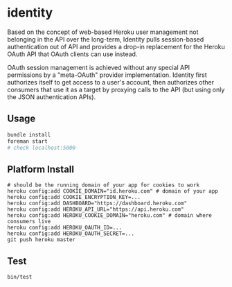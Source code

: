 # identity

Based on the concept of web-based Heroku user management not belonging in the API over the long-term, Identity pulls session-based authentication out of API and provides a drop-in replacement for the Heroku OAuth API that OAuth clients can use instead.

OAuth session management is achieved without any special API permissions by a "meta-OAuth" provider implementation. Identity first authorizes itself to get access to a user's account, then authorizes other consumers that use it as a target by proxying calls to the API (but using only the JSON authentication APIs).

## Usage

``` bash
bundle install
foreman start
# check localhost:5000
```

## Platform Install

```
# should be the running domain of your app for cookies to work
heroku config:add COOKIE_DOMAIN="id.heroku.com" # domain of your app
heroku config:add COOKIE_ENCRYPTION_KEY=...
heroku config:add DASHBOARD="https://dashboard.heroku.com"
heroku config:add HEROKU_API_URL="https://api.heroku.com"
heroku config:add HEROKU_COOKIE_DOMAIN="heroku.com" # domain where consumers live
heroku config:add HEROKU_OAUTH_ID=...
heroku config:add HEROKU_OAUTH_SECRET=...
git push heroku master
```

## Test

``` bash
bin/test
```
